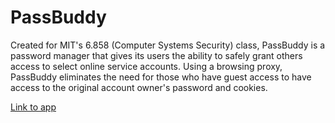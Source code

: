 PassBuddy
==============================
Created for MIT's 6.858 (Computer Systems Security) class, PassBuddy is a password manager that gives its users the ability to safely grant others access to select online service accounts. Using a browsing proxy, PassBuddy eliminates the need for those who have guest access to have access to the original account owner's password and cookies.

[Link to app](http://passbuddy.appspot.com/)
